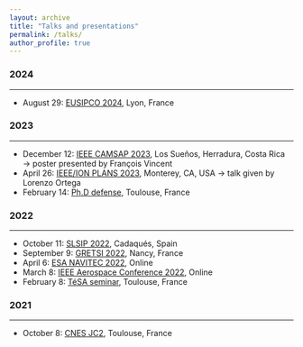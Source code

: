 ```yaml
---
layout: archive
title: "Talks and presentations"
permalink: /talks/
author_profile: true
---
```


### 2024
---
- August 29: [EUSIPCO 2024](/talks/2024-08-26-EUSIPCO-weather-doppler-talk), Lyon, France

### 2023
---
- December 12: [IEEE CAMSAP 2023](/talks/2023-12-12-CAMSAP-surface-talk), Los Sueños, Herradura, Costa Rica &rarr; poster presented by François Vincent
- April 26: [IEEE/ION PLANS 2023](/talks/2023-04-24-PLANS-gnss-l5-e5-talk), Monterey, CA, USA &rarr; talk given by Lorenzo Ortega
- February 14: [Ph.D defense](/talks/2023-02-14-phd-defense), Toulouse, France

### 2022
---
- October 11: [SLSIP 2022](/talks/2022-10-11-SLSIP-extended-target-talk), Cadaqués, Spain
- September 9: [GRETSI 2022](/talks/2022-09-06-GRETSI-bande-large-talk), Nancy, France
- April 6: [ESA NAVITEC 2022](/talks/2022-04-05-NAVITEC-ground-gnss-r-talk), Online
- March 8: [IEEE Aerospace Conference 2022](/talks/2022-03-05-AEROCONF-multipath-talk), Online
- February 8: [TéSA seminar](/talks/2022-02-08-TESA-seminar-talk), Toulouse, France

### 2021
---
- October 8: [CNES JC2](/talks/2021-10-06-CNES-jc2-talk), Toulouse, France